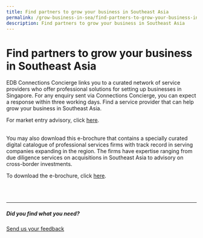 ```yaml
---
title: Find partners to grow your business in Southeast Asia
permalink: /grow-business-in-sea/find-partners-to-grow-your-business-in-sea/
description: Find partners to grow your business in Southeast Asia
---
```

# Find partners to grow your business in Southeast Asia

EDB Connections Concierge links you to a curated network of service providers who offer professional solutions for setting up businesses in Singapore. For any enquiry sent via Connections Concierge, you can expect a response within three working days. Find a service provider that can help grow your business in Southeast Asia.&nbsp;&nbsp;

For market entry advisory, click [here](https://www.edb.gov.sg/connections-concierge/service-providers.html?tab=general-service-providers&amp;servicecategory=marketentryadvisory).&nbsp;&nbsp;
<br>
<br>

You may also download this e-brochure that contains a specially curated digital catalogue of professional services firms with track record in serving companies expanding in the region. The firms have expertise ranging from due diligence services on acquisitions in Southeast Asia to advisory on cross-border investments.&nbsp;&nbsp;

To download the e-brochure, click [here](https://www.enterprisesg.gov.sg/-/media/BE5679CAABF0431588A0E3E6F6B68167.ashx).

<br>
<br>
<hr>

##### Did you find what you need?
[Send us your feedback](https://form.gov.sg/642693623cb98f001239be0d)